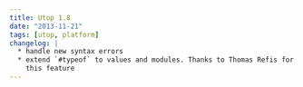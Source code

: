 ```yaml
---
title: Utop 1.8
date: "2013-11-21"
tags: [utop, platform]
changelog: |
  * handle new syntax errors
  * extend `#typeof` to values and modules. Thanks to Thomas Refis for
    this feature
---
```


